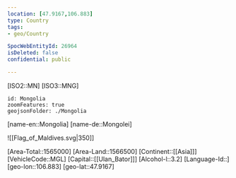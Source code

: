 ```yaml
---
location: [47.9167,106.883]
type: Country
tags:
- geo/Country

SpocWebEntityId: 26964
isDeleted: false
confidential: public

---
```

[ISO2::MN]
[ISO3::MNG]
```leaflet
id: Mongolia
zoomFeatures: true
geojsonFolder: ./Mongolia
```

[name-en::Mongolia]
[name-de::Mongolei]

![[Flag_of_Maldives.svg|350]]


[Area-Total::1565000]
[Area-Land::1566500]
[Continent::[[Asia]]]
[VehicleCode::MGL]
[Capital::[[Ulan_Bator]]]
[Alcohol-l::3.2]
[Language-Id::]
[geo-lon::106.883]
[geo-lat::47.9167]


